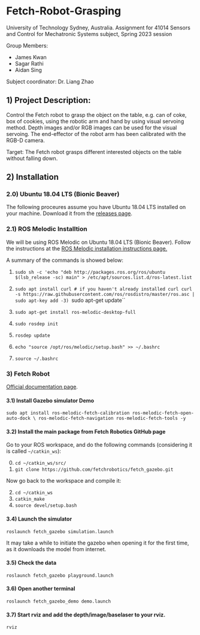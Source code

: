 # Fetch-Robot-Grasping

University of Technology Sydney, Australia.
Assignment for 41014 Sensors and Control for Mechatronic Systems subject, Spring 2023 session

Group Members:
 - James Kwan
 - Sagar Rathi
 - Aidan Sing
 
Subject coordinator: Dr. Liang Zhao

## 1) Project Description: ##
Control the Fetch robot to grasp the object on the table, e.g. can of coke, box of cookies, using the robotic arm and hand by
using visual servoing method. Depth images and/or RGB images can be used for the visual servoing. The end-effector of the robot arm has been calibrated with the RGB-D camera.

Target: The Fetch robot grasps different interested objects on the table without falling down.

## 2) Installation ##

### 2.0) Ubuntu 18.04 LTS (Bionic Beaver)

The following proceures assume you have Ubuntu 18.04 LTS installed on your machine. Download it from the [releases page](http://releases.ubuntu.com/).
 
### 2.1) ROS Melodic Installtion 

We will be using ROS Melodic on Ubuntu 18.04 LTS (Bionic Beaver). Follow the instructions at the [ROS Melodic installation instructions page.](https://wiki.ros.org/melodic/Installation/Ubuntu)

A summary of the commands is showed below:

1) `sudo sh -c 'echo "deb http://packages.ros.org/ros/ubuntu $(lsb_release -sc) main" > /etc/apt/sources.list.d/ros-latest.list`

2) `sudo apt install curl # if you haven't already installed curl
    curl -s https://raw.githubusercontent.com/ros/rosdistro/master/ros.asc | sudo apt-key add -3) `sudo apt-get update``

3) `sudo apt-get install ros-melodic-desktop-full`

4) `sudo rosdep init`

5) `rosdep update`

6) `echo "source /opt/ros/melodic/setup.bash" >> ~/.bashrc`

7) `source ~/.bashrc`

### 3) Fetch Robot

[Official documentation page](https://docs.fetchrobotics.com/).

#### 3.1) Install Gazebo simulator Demo
`sudo apt install ros-melodic-fetch-calibration ros-melodic-fetch-open-auto-dock \
 ros-melodic-fetch-navigation ros-melodic-fetch-tools -y`

#### 3.2) Install the main package from Fetch Robotics GitHub page

Go to your ROS workspace, and do the following commands  (considering it is called `~/catkin_ws`): 

0) `cd ~/catkin_ws/src/`
1) `git clone https://github.com/fetchrobotics/fetch_gazebo.git`

Now go back to the workspace and compile it:

2) `cd ~/catkin_ws`
3) `catkin_make`
4) `source devel/setup.bash`

#### 3.4) Launch the simulator
`roslaunch fetch_gazebo simulation.launch`

It may take a while to initiate the gazebo when opening it for the first time, as it downloads the model from internet.
#### 3.5) Check the data
`roslaunch fetch_gazebo playground.launch`
#### 3.6) Open another terminal
`roslaunch fetch_gazebo_demo demo.launch`
#### 3.7) Start rviz and add the depth/image/baselaser to your rviz.
`rviz`

